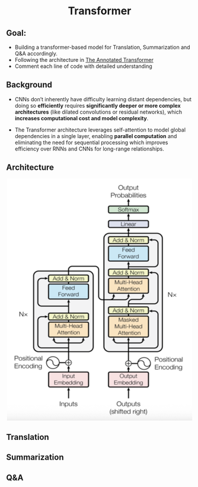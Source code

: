 <h1 align='center'> Transformer </h1>

## **Goal:**

- Building a transformer-based model for Translation, Summarization and Q&A accordingly.
- Following the architecture in <a href="https://nlp.seas.harvard.edu/2018/04/03/attention.html" target="_blank">The Annotated Transformer</a>
- Comment each line of code with detailed understanding

## Background

- CNNs don’t inherently have difficulty learning distant dependencies, but doing so **efficiently** requires **significantly deeper or more complex architectures** (like dilated convolutions or residual networks), which **increases computational cost and model complexity**.

- The Transformer architecture leverages self-attention to model global dependencies in a single layer, enabling **parallel computation** and eliminating the need for sequential processing which improves efficiency over RNNs and CNNs for long-range relationships.

## Architecture

<p align="center">
  <img src="transformer_architecture.png" alt="transformer_architecture" width="500" height="650"/>
</p>

## **Translation**

## **Summarization**

## **Q&A**
